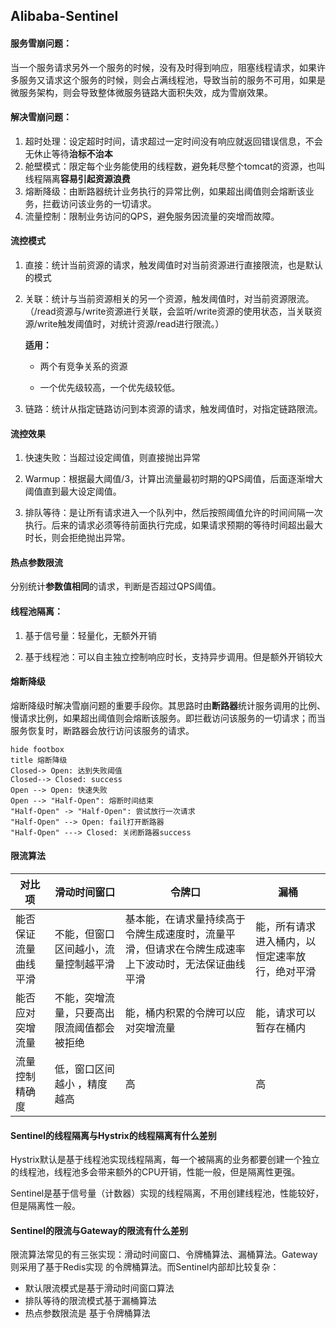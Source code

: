 ## Alibaba-Sentinel

#### 服务雪崩问题：

当一个服务请求另外一个服务的时候，没有及时得到响应，阻塞线程请求，如果许多服务又请求这个服务的时候，则会占满线程池，导致当前的服务不可用，如果是微服务架构，则会导致整体微服务链路大面积失效，成为雪崩效果。

#### 解决雪崩问题：

1. 超时处理：设定超时时间，请求超过一定时间没有响应就返回错误信息，不会无休止等待**治标不治本**
2. 舱壁模式：限定每个业务能使用的线程数，避免耗尽整个tomcat的资源，也叫线程隔离**容易引起资源浪费**
3. 熔断降级：由断路器统计业务执行的异常比例，如果超出阈值则会熔断该业务，拦截访问该业务的一切请求。
4. 流量控制：限制业务访问的QPS，避免服务因流量的突增而故障。

#### 流控模式

1. 直接：统计当前资源的请求，触发阈值时对当前资源进行直接限流，也是默认的模式

2. 关联：统计与当前资源相关的另一个资源，触发阈值时，对当前资源限流。（/read资源与/write资源进行关联，会监听/write资源的使用状态，当关联资源/write触发阈值时，对统计资源/read进行限流。）
   
   **适用：**
   
   - 两个有竞争关系的资源
   
   - 一个优先级较高，一个优先级较低。

3. 链路：统计从指定链路访问到本资源的请求，触发阈值时，对指定链路限流。

#### 流控效果

1. 快速失败：当超过设定阈值，则直接抛出异常

2. Warmup：根据最大阈值/3，计算出流量最初时期的QPS阈值，后面逐渐增大阈值直到最大设定阈值。

3. 排队等待：是让所有请求进入一个队列中，然后按照阈值允许的时间间隔一次执行。后来的请求必须等待前面执行完成，如果请求预期的等待时间超出最大时长，则会拒绝抛出异常。

#### 热点参数限流

分别统计**参数值相同**的请求，判断是否超过QPS阈值。

#### 线程池隔离：

1. 基于信号量：轻量化，无额外开销

2. 基于线程池：可以自主独立控制响应时长，支持异步调用。但是额外开销较大

#### 熔断降级

熔断降级时解决雪崩问题的重要手段你。其思路时由**断路器**统计服务调用的比例、慢请求比例，如果超出阈值则会熔断该服务。即拦截访问该服务的一切请求；而当服务恢复时，断路器会放行访问该服务的请求。

```plantuml
hide footbox
title 熔断降级
Closed-> Open: 达到失败阈值
Closed--> Closed: success
Open --> Open: 快速失败
Open --> "Half-Open": 熔断时间结束
"Half-Open" -> "Half-Open": 尝试放行一次请求
"Half-Open" --> Open: fail打开断路器
"Half-Open" ---> Closed: 关闭断路器success
```

#### 限流算法

| 对比项               | 滑动时间窗口                               | 令牌口                                                       | 漏桶                                           |
| -------------------- | ------------------------------------------ | ------------------------------------------------------------ | ---------------------------------------------- |
| 能否保证流量曲线平滑 | 不能，但窗口区间越小，流量控制越平滑       | 基本能，在请求量持续高于令牌生成速度时，流量平滑，但请求在令牌生成速率上下波动时，无法保证曲线平滑 | 能，所有请求进入桶内，以恒定速率放行，绝对平滑 |
| 能否应对突增流量     | 不能，突增流量，只要高出限流阈值都会被拒绝 | 能，桶内积累的令牌可以应对突增流量                           | 能，请求可以暂存在桶内                         |
| 流量控制精确度       | 低，窗口区间越小 ，精度越高                | 高                                                           | 高                                             |

#### Sentinel的线程隔离与Hystrix的线程隔离有什么差别

Hystrix默认是基于线程池实现线程隔离，每一个被隔离的业务都要创建一个独立的线程池，线程池多会带来额外的CPU开销，性能一般，但是隔离性更强。

Sentinel是基于信号量（计数器）实现的线程隔离，不用创建线程池，性能较好，但是隔离性一般。

#### Sentinel的限流与Gateway的限流有什么差别

限流算法常见的有三张实现：滑动时间窗口、令牌桶算法、漏桶算法。Gateway则采用了基于Redis实现 的令牌桶算法。而Sentinel内部却比较复杂：

- 默认限流模式是基于滑动时间窗口算法
- 排队等待的限流模式基于漏桶算法
- 热点参数限流是 基于令牌桶算法
